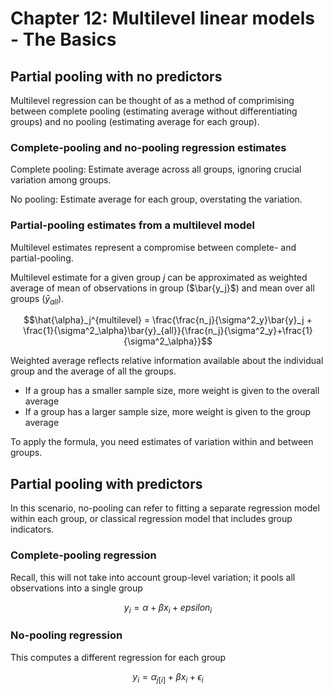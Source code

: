 # Chapter 12: Multilevel linear models - The Basics

## Partial pooling with no predictors

Multilevel regression can be thought of as a method of comprimising between complete pooling (estimating average  without differentiating groups) and no pooling (estimating average for each group).


### Complete-pooling and no-pooling regression estimates 

Complete pooling: Estimate average across all groups, ignoring crucial variation among groups.

No pooling: Estimate average for each group, overstating the variation.


### Partial-pooling estimates from a multilevel model

Multilevel estimates represent a compromise between complete- and partial-pooling. 

Multilevel estimate for a given group $j$ can be approximated as weighted average of mean of observations in group ($\bar{y_j}$) and mean over all groups ($\bar{y}_{all}$).

$$\hat{\alpha}_j^{multilevel} = \frac{\frac{n_j}{\sigma^2_y}\bar{y}_j + \frac{1}{\sigma^2_\alpha}\bar{y}_{all}}{\frac{n_j}{\sigma^2_y}+\frac{1}{\sigma^2_\alpha}}$$

Weighted average reflects relative information available about the individual group and the average of all the groups.

- If a group has a smaller sample size, more weight is given to the overall average 
- If a group has a larger sample size, more weight is given to the group average

To apply the formula, you need estimates of variation within and between groups.

## Partial pooling with predictors

In this scenario, no-pooling can refer to fitting a separate regression model within each group, or classical regression model that includes group indicators.

### Complete-pooling regression

Recall, this will not take into account group-level variation; it pools all observations into a single group

$$ y_i = \alpha + \beta x_i + epsilon_i $$

### No-pooling regression

This computes a different regression for each group

$$y_i = \alpha_{j[i]} + \beta x_i + \epsilon_i$$

